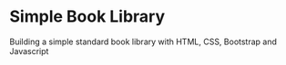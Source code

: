 # Simple Book Library
Building a simple standard book library with HTML, CSS, Bootstrap and Javascript